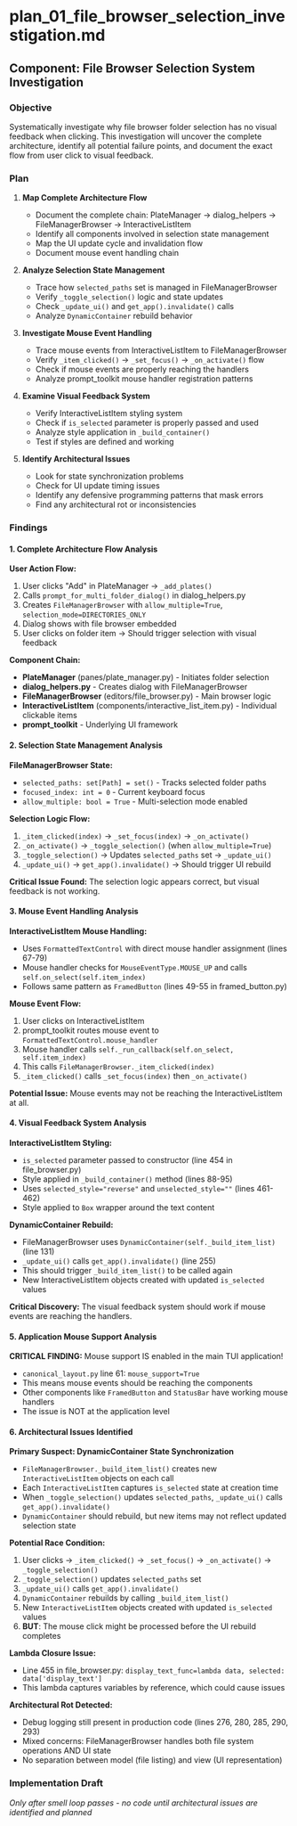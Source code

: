 # plan_01_file_browser_selection_investigation.md
## Component: File Browser Selection System Investigation

### Objective
Systematically investigate why file browser folder selection has no visual feedback when clicking. This investigation will uncover the complete architecture, identify all potential failure points, and document the exact flow from user click to visual feedback.

### Plan
1. **Map Complete Architecture Flow**
   - Document the complete chain: PlateManager → dialog_helpers → FileManagerBrowser → InteractiveListItem
   - Identify all components involved in selection state management
   - Map the UI update cycle and invalidation flow
   - Document mouse event handling chain

2. **Analyze Selection State Management**
   - Trace how `selected_paths` set is managed in FileManagerBrowser
   - Verify `_toggle_selection()` logic and state updates
   - Check `_update_ui()` and `get_app().invalidate()` calls
   - Analyze `DynamicContainer` rebuild behavior

3. **Investigate Mouse Event Handling**
   - Trace mouse events from InteractiveListItem to FileManagerBrowser
   - Verify `_item_clicked()` → `_set_focus()` → `_on_activate()` flow
   - Check if mouse events are properly reaching the handlers
   - Analyze prompt_toolkit mouse handler registration patterns

4. **Examine Visual Feedback System**
   - Verify InteractiveListItem styling system
   - Check if `is_selected` parameter is properly passed and used
   - Analyze style application in `_build_container()`
   - Test if styles are defined and working

5. **Identify Architectural Issues**
   - Look for state synchronization problems
   - Check for UI update timing issues
   - Identify any defensive programming patterns that mask errors
   - Find any architectural rot or inconsistencies

### Findings

#### 1. Complete Architecture Flow Analysis

**User Action Flow:**
1. User clicks "Add" in PlateManager → `_add_plates()`
2. Calls `prompt_for_multi_folder_dialog()` in dialog_helpers.py
3. Creates `FileManagerBrowser` with `allow_multiple=True`, `selection_mode=DIRECTORIES_ONLY`
4. Dialog shows with file browser embedded
5. User clicks on folder item → Should trigger selection with visual feedback

**Component Chain:**
- **PlateManager** (panes/plate_manager.py) - Initiates folder selection
- **dialog_helpers.py** - Creates dialog with FileManagerBrowser
- **FileManagerBrowser** (editors/file_browser.py) - Main browser logic
- **InteractiveListItem** (components/interactive_list_item.py) - Individual clickable items
- **prompt_toolkit** - Underlying UI framework

#### 2. Selection State Management Analysis

**FileManagerBrowser State:**
- `selected_paths: set[Path] = set()` - Tracks selected folder paths
- `focused_index: int = 0` - Current keyboard focus
- `allow_multiple: bool = True` - Multi-selection mode enabled

**Selection Logic Flow:**
1. `_item_clicked(index)` → `_set_focus(index)` → `_on_activate()`
2. `_on_activate()` → `_toggle_selection()` (when `allow_multiple=True`)
3. `_toggle_selection()` → Updates `selected_paths` set → `_update_ui()`
4. `_update_ui()` → `get_app().invalidate()` → Should trigger UI rebuild

**Critical Issue Found:** The selection logic appears correct, but visual feedback is not working.

#### 3. Mouse Event Handling Analysis

**InteractiveListItem Mouse Handling:**
- Uses `FormattedTextControl` with direct mouse handler assignment (lines 67-79)
- Mouse handler checks for `MouseEventType.MOUSE_UP` and calls `self.on_select(self.item_index)`
- Follows same pattern as `FramedButton` (lines 49-55 in framed_button.py)

**Mouse Event Flow:**
1. User clicks on InteractiveListItem
2. prompt_toolkit routes mouse event to `FormattedTextControl.mouse_handler`
3. Mouse handler calls `self._run_callback(self.on_select, self.item_index)`
4. This calls `FileManagerBrowser._item_clicked(index)`
5. `_item_clicked()` calls `_set_focus(index)` then `_on_activate()`

**Potential Issue:** Mouse events may not be reaching the InteractiveListItem at all.

#### 4. Visual Feedback System Analysis

**InteractiveListItem Styling:**
- `is_selected` parameter passed to constructor (line 454 in file_browser.py)
- Style applied in `_build_container()` method (lines 88-95)
- Uses `selected_style="reverse"` and `unselected_style=""` (lines 461-462)
- Style applied to `Box` wrapper around the text content

**DynamicContainer Rebuild:**
- FileManagerBrowser uses `DynamicContainer(self._build_item_list)` (line 131)
- `_update_ui()` calls `get_app().invalidate()` (line 255)
- This should trigger `_build_item_list()` to be called again
- New InteractiveListItem objects created with updated `is_selected` values

**Critical Discovery:** The visual feedback system should work if mouse events are reaching the handlers.

#### 5. Application Mouse Support Analysis

**CRITICAL FINDING:** Mouse support IS enabled in the main TUI application!
- `canonical_layout.py` line 61: `mouse_support=True`
- This means mouse events should be reaching the components
- Other components like `FramedButton` and `StatusBar` have working mouse handlers
- The issue is NOT at the application level

#### 6. Architectural Issues Identified

**Primary Suspect: DynamicContainer State Synchronization**
- `FileManagerBrowser._build_item_list()` creates new `InteractiveListItem` objects on each call
- Each `InteractiveListItem` captures `is_selected` state at creation time
- When `_toggle_selection()` updates `selected_paths`, `_update_ui()` calls `get_app().invalidate()`
- `DynamicContainer` should rebuild, but new items may not reflect updated selection state

**Potential Race Condition:**
1. User clicks → `_item_clicked()` → `_set_focus()` → `_on_activate()` → `_toggle_selection()`
2. `_toggle_selection()` updates `selected_paths` set
3. `_update_ui()` calls `get_app().invalidate()`
4. `DynamicContainer` rebuilds by calling `_build_item_list()`
5. New `InteractiveListItem` objects created with updated `is_selected` values
6. **BUT**: The mouse click might be processed before the UI rebuild completes

**Lambda Closure Issue:**
- Line 455 in file_browser.py: `display_text_func=lambda data, selected: data['display_text']`
- This lambda captures variables by reference, which could cause issues

**Architectural Rot Detected:**
- Debug logging still present in production code (lines 276, 280, 285, 290, 293)
- Mixed concerns: FileManagerBrowser handles both file system operations AND UI state
- No separation between model (file listing) and view (UI representation)

### Implementation Draft
*Only after smell loop passes - no code until architectural issues are identified and planned*
